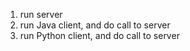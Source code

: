 1. run server
2. run Java client, and do call to server 
3. run Python client, and do call to server 
